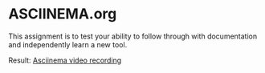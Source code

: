 # ASCIINEMA.org

This assignment is to test your ability to follow through with documentation and independently learn a new tool.</br>

Result: [Asciinema video recording](https://asciinema.org/a/542412)
